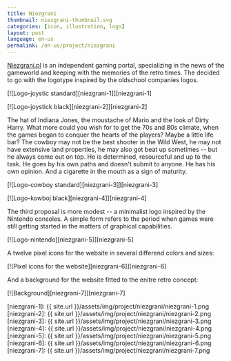 ```yaml
---
title: Niezgrani
thumbnail: niezgrani-thumbnail.svg
categories: [icon, illustration, logo]
layout: post
language: en-us
permalink: /en-us/project/niezgrani
---
```


[Niezgrani.pl](http://niezgrani.pl) is an independent gaming portal, specializing in the news of the gameworld and keeping with the memories of the retro times. The decided to go with the logotype inspired by the oldschool companies logos.

[![Logo-joystic standard][niezgrani-1]][niezgrani-1]

[![Logo-joystick black][niezgrani-2]][niezgrani-2]

The hat of Indiana Jones, the moustache of Mario and the look of Dirty Harry. What more could you wish for to get the 70s and 80s climate, when the games began to conquer the hearts of the players? Maybe a little life bar? The cowboy may not be the best shooter in the Wild West, he may not have extensive land properties, he may also got beat up sometimes -- but he always come out on top. He is determined, resourceful and up to the task. He goes by his own paths and doesn't submit to anyone. He has his own opinion. And a cigarette in the mouth as a sign of maturity.

[![Logo-cowboy standard][niezgrani-3]][niezgrani-3]

[![Logo-kowboj black][niezgrani-4]][niezgrani-4]

The third proposal is more modest -- a minimalist logo inspired by the Nintendo consoles. A simple form refers to the period when games were still getting started in the matters of graphical capabilities.

[![Logo-nintendo][niezgrani-5]][niezgrani-5]

A twelve pixel icons for the website in several differend colors and sizes:

[![Pixel icons for the website][niezgrani-6]][niezgrani-6]

And a background for the website fitted to the enitre retro concept:

[![Background][niezgrani-7]][niezgrani-7]

[niezgrani-1]: {{ site.url }}/assets/img/project/niezgrani/niezgrani-1.png
[niezgrani-2]: {{ site.url }}/assets/img/project/niezgrani/niezgrani-2.png
[niezgrani-3]: {{ site.url }}/assets/img/project/niezgrani/niezgrani-3.png
[niezgrani-4]: {{ site.url }}/assets/img/project/niezgrani/niezgrani-4.png
[niezgrani-5]: {{ site.url }}/assets/img/project/niezgrani/niezgrani-5.png
[niezgrani-6]: {{ site.url }}/assets/img/project/niezgrani/niezgrani-6.png
[niezgrani-7]: {{ site.url }}/assets/img/project/niezgrani/niezgrani-7.png